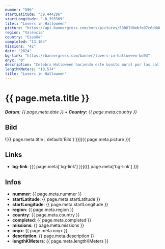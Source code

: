 ```yaml
---
nummer: "596"
startLatitude: "39,444296"
startLongitude: "-0,393369"
titel: "Lovers in Halloween"
picture: "https://api.bannergress.com/bnrs/pictures/53887dbebfe07c6dd4073575ca5cc182"
region: "València"
country: "España"
completed: "13.164"
missions: "42"
date: "2024"
bg-link: "https://bannergress.com/banner/lovers-in-halloween-bd93"
onyx: "0"
description: "Celebra Halloween haciendo este bonito mural por las calles de Valencia."
lengthKMeters: "10,574"
title: "Lovers in Halloween"
---
```


# {{ page.meta.title }}
_**Datum:** {{ page.meta.date }} • **Country:** {{ page.meta.country }}_

## Bild
![{{ page.meta.title | default('Bild') }}]({{ page.meta.picture }})

## Links
- **bg-link**: [{{ page.meta['bg-link'] }}]({{ page.meta['bg-link'] }})

## Infos
- **nummer**: {{ page.meta.nummer }}
- **startLatitude**: {{ page.meta.startLatitude }}
- **startLongitude**: {{ page.meta.startLongitude }}
- **region**: {{ page.meta.region }}
- **country**: {{ page.meta.country }}
- **completed**: {{ page.meta.completed }}
- **missions**: {{ page.meta.missions }}
- **onyx**: {{ page.meta.onyx }}
- **description**: {{ page.meta.description }}
- **lengthKMeters**: {{ page.meta.lengthKMeters }}

